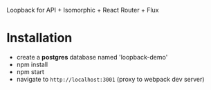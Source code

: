 Loopback for API + Isomorphic + React Router + Flux

# Installation
- create a **postgres** database named 'loopback-demo'
- npm install
- npm start
- navigate to `http://localhost:3001` (proxy to webpack dev server)